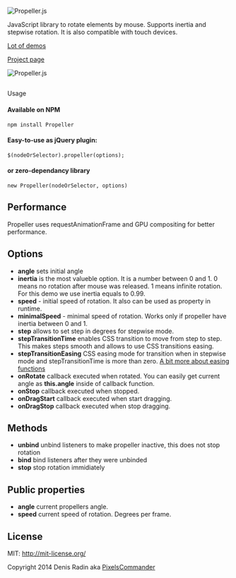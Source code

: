 ![Propeller.js](http://pixelscommander.com/polygon/propeller/logo.gif "JavaScript library to rotate HTML elements by mouse or touch gestures")

JavaScript library to rotate elements by mouse. Supports inertia and stepwise rotation. It is also compatible with touch devices.

[Lot of demos](http://pixelscommander.com/polygon/propeller/example/jquerygrid.html)

[Project page](http://pixelscommander.com/polygon/propeller/)

![Propeller.js](http://pixelscommander.com/polygon/propeller/example/demo.gif "JavaScript library to rotate HTML elements by mouse or touch gestures")

##
Usage

#### Available on NPM
    npm install Propeller

#### Easy-to-use as jQuery plugin:
    $(nodeOrSelector).propeller(options);

#### or zero-dependancy library 
    new Propeller(nodeOrSelector, options)

## Performance
Propeller uses requestAnimationFrame and GPU compositing for better performance.
    
## Options
- **angle** sets initial angle
- **inertia** is the most valueble option. It is a number between 0 and 1. 0 means no rotation after mouse was released. 1 means infinite rotation. For this demo we use inertia equals to 0.99.
- **speed** - initial speed of rotation. It also can be used as property in runtime.
- **minimalSpeed** - minimal speed of rotation. Works only if propeller have inertia between 0 and 1.
- **step** allows to set step in degrees for stepwise mode.
- **stepTransitionTime** enables CSS transition to move from step to step. This makes steps smooth and allows to use CSS transitions easing.
- **stepTransitionEasing** CSS easing mode for transition when in stepwise mode and stepTransitionTime is more than zero. [A bit more about easing functions](http://www.w3schools.com/cssref/css3_pr_transition-timing-function.asp)
- **onRotate** callback executed when rotated. You can easily get current angle as **this.angle** inside of callback function.
- **onStop** callback executed when stopped.
- **onDragStart** callback executed when start dragging.
- **onDragStop** callback executed when stop dragging.

## Methods
- **unbind** unbind listeners to make propeller inactive, this does not stop rotation
- **bind** bind listeners after they were unbinded
- **stop** stop rotation immidiately

## Public properties
- **angle** current propellers angle.
- **speed** current speed of rotation. Degrees per frame.

## License

MIT: http://mit-license.org/

Copyright 2014 Denis Radin aka [PixelsCommander](http://pixelscommander.com)
